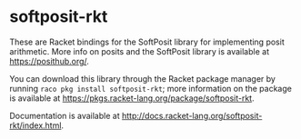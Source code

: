 softposit-rkt
=============

These are Racket bindings for the SoftPosit library for implementing posit arithmetic. More info on posits and the SoftPosit library is available at https://posithub.org/.

You can download this library through the Racket package manager by running `raco pkg install softposit-rkt`; more information on the package is available at https://pkgs.racket-lang.org/package/softposit-rkt.

Documentation is available at http://docs.racket-lang.org/softposit-rkt/index.html.
